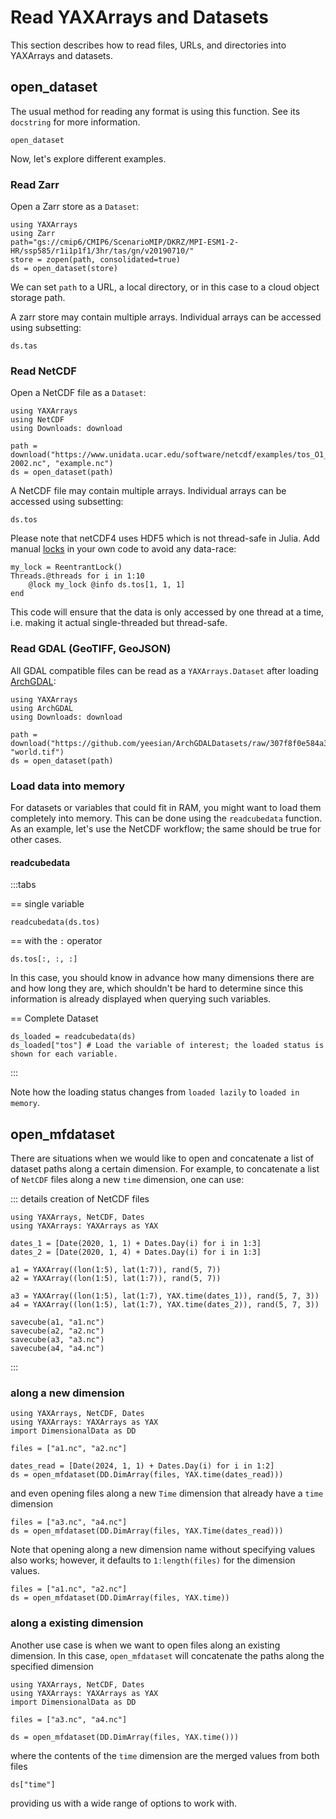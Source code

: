 # Read YAXArrays and Datasets

This section describes how to read files, URLs, and directories into YAXArrays and datasets.

## open_dataset

The usual method for reading any format is using this function. See its `docstring` for more information.

````@docs
open_dataset
````

Now, let's explore different examples.

### Read Zarr

Open a Zarr store as a `Dataset`:

````@example read_zarr
using YAXArrays
using Zarr
path="gs://cmip6/CMIP6/ScenarioMIP/DKRZ/MPI-ESM1-2-HR/ssp585/r1i1p1f1/3hr/tas/gn/v20190710/"
store = zopen(path, consolidated=true)
ds = open_dataset(store)
````

We can set `path` to a URL, a local directory, or in this case to a cloud object storage path.

A zarr store may contain multiple arrays.
Individual arrays can be accessed using subsetting:

````@example read_zarr
ds.tas
````

### Read NetCDF

Open a NetCDF file as a `Dataset`:

````@example read_netcdf
using YAXArrays
using NetCDF
using Downloads: download

path = download("https://www.unidata.ucar.edu/software/netcdf/examples/tos_O1_2001-2002.nc", "example.nc")
ds = open_dataset(path)
````

A NetCDF file may contain multiple arrays.
Individual arrays can be accessed using subsetting:

````@example read_netcdf
ds.tos
````

Please note that netCDF4 uses HDF5 which is not thread-safe in Julia.
Add manual [locks](https://docs.julialang.org/en/v1/manual/multi-threading/#man-using-locks) in your own code to avoid any data-race:

````@example read_netcdf
my_lock = ReentrantLock()
Threads.@threads for i in 1:10
    @lock my_lock @info ds.tos[1, 1, 1]
end
````

This code will ensure that the data is only accessed by one thread at a time, i.e. making it actual single-threaded but thread-safe.

### Read GDAL (GeoTIFF, GeoJSON)

All GDAL compatible files can be read as a `YAXArrays.Dataset` after loading [ArchGDAL](https://yeesian.com/ArchGDAL.jl/latest/):

````@example read_gdal
using YAXArrays
using ArchGDAL
using Downloads: download

path = download("https://github.com/yeesian/ArchGDALDatasets/raw/307f8f0e584a39a050c042849004e6a2bd674f99/gdalworkshop/world.tif", "world.tif")
ds = open_dataset(path)
````

### Load data into memory

For datasets or variables that could fit in RAM, you might want to load them completely into memory. This can be done using the `readcubedata` function. As an example, let's use the NetCDF workflow; the same should be true for other cases.

#### readcubedata

:::tabs

== single variable

```@example read_netcdf
readcubedata(ds.tos)
```

== with the `:` operator

```@example read_netcdf
ds.tos[:, :, :]
```

In this case, you should know in advance how many dimensions there are and how long they are, which shouldn't be hard to determine since this information is already displayed when querying such variables.

== Complete Dataset

```@example read_netcdf
ds_loaded = readcubedata(ds)
ds_loaded["tos"] # Load the variable of interest; the loaded status is shown for each variable.
```

:::

Note how the loading status changes from `loaded lazily` to `loaded in memory`.

## open_mfdataset

There are situations when we would like to open and concatenate a list of dataset paths along a certain dimension. For example, to concatenate a list of `NetCDF` files along a new `time` dimension, one can use:

::: details creation of NetCDF files

````@example open_list_netcdf
using YAXArrays, NetCDF, Dates
using YAXArrays: YAXArrays as YAX

dates_1 = [Date(2020, 1, 1) + Dates.Day(i) for i in 1:3]
dates_2 = [Date(2020, 1, 4) + Dates.Day(i) for i in 1:3]

a1 = YAXArray((lon(1:5), lat(1:7)), rand(5, 7))
a2 = YAXArray((lon(1:5), lat(1:7)), rand(5, 7))

a3 = YAXArray((lon(1:5), lat(1:7), YAX.time(dates_1)), rand(5, 7, 3))
a4 = YAXArray((lon(1:5), lat(1:7), YAX.time(dates_2)), rand(5, 7, 3))

savecube(a1, "a1.nc")
savecube(a2, "a2.nc")
savecube(a3, "a3.nc")
savecube(a4, "a4.nc")
````
:::

### along a new dimension

````@example open_list_netcdf
using YAXArrays, NetCDF, Dates
using YAXArrays: YAXArrays as YAX
import DimensionalData as DD

files = ["a1.nc", "a2.nc"]

dates_read = [Date(2024, 1, 1) + Dates.Day(i) for i in 1:2]
ds = open_mfdataset(DD.DimArray(files, YAX.time(dates_read)))
````

and even opening files along a new `Time` dimension that already have a `time` dimension

````@example open_list_netcdf
files = ["a3.nc", "a4.nc"]
ds = open_mfdataset(DD.DimArray(files, YAX.Time(dates_read)))
````

Note that opening along a new dimension name without specifying values also works; however, it defaults to `1:length(files)` for the dimension values.

````@example open_list_netcdf
files = ["a1.nc", "a2.nc"]
ds = open_mfdataset(DD.DimArray(files, YAX.time))
````

### along a existing dimension

Another use case is when we want to open files along an existing dimension. In this case, `open_mfdataset` will concatenate the paths along the specified dimension

````@example open_list_netcdf
using YAXArrays, NetCDF, Dates
using YAXArrays: YAXArrays as YAX
import DimensionalData as DD

files = ["a3.nc", "a4.nc"]

ds = open_mfdataset(DD.DimArray(files, YAX.time()))
````

where the contents of the `time` dimension are the merged values from both files

````@example open_list_netcdf
ds["time"]
````

providing us with a wide range of options to work with.